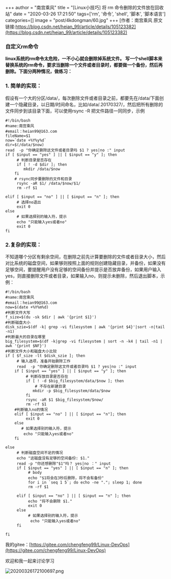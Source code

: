+++
author = "南宫乘风"
title = "[Linux小技巧] 将 rm 命令删除的文件放在回收站"
date = "2020-03-26 17:21:50"
tags=['rm', '命令', 'shell', '脚本', '脚本语言']
categories=[]
image = "post/4kdongman/60.jpg"
+++
[作者：南宫乘风   原文链接:https://blog.csdn.net/heian_99/article/details/105123382](https://blog.csdn.net/heian_99/article/details/105123382)

### 自定义rm命令

**linux系统的rm命令太危险，一不小心就会删除掉系统文件。 写一个shell脚本来替换系统的rm命令，要求当删除一个文件或者目录时，都要做一个备份，然后再删除。下面分两种情况，做练习：**

### **1. 简单的实现：**

假设有一个大的分区/data/，每次删除文件或者目录之前，都要先在/data/下面创建一个隐藏目录，以日期/时间命名，比如/data/.20170327/，然后把所有删除的文件同步到该目录下面，可以使用rsync -R 把文件路径一同同步，示例

```
#!/bin/bash
#name:南宫乘风
#email：heian99@163.com
fileName=$1
now=`date +%Y%y%d`
dir=$(/data/$now)
read  -p "你确定删除这文件或者目录吗 $1 ? yes|no :" input
if [ $input == "yes" ] || [ $input == "y" ]; then
     # 判断目录是否存在
     if [ ! -d $dir ]; then
        mkdir /data/$now
    fi
    # rsync同步要删除的文件和目录
     rsync -aR $1/ /data/$now/$1/
     rm -rf $1
    
elif [ $input == "no" ] || [ $input == "n" ]; then
     # 选择no退出
     exit 0
else
     # 如果选择别的输入符，提示
     echo "只能输入yes或者no"
     exit 0
fi
```

### **2.复杂的实现：**

不知道哪个分区有剩余空间，在删除之前先计算要删除的文件或者目录大小，然后对比系统的磁盘空间，如果够则按照上面的规则创建隐藏目录，并备份，如果没有足够空间，要提醒用户没有足够的空间备份并提示是否放弃备份，如果用户输入yes，则直接删除文件或者目录，如果输入no，则提示未删除，然后退出脚本，示例： 

```
#!/bin/bash
#name:南宫乘风
#email：heian99@163.com
now=$(date +%Y%m%d)
#判断文件大写
f_size=$(du -sk $dir | awk '{print $1}')
#判断磁盘大小
disk_szie=$(df -k| grep -vi filesystem | awk '{print $4}'|sort -n|tail -n1)
#判断最大的目录在哪里
big_filesystem=$(df -k|grep -vi filesystem | sort -n -k4 | tail -n1 | awk '{print $NF}')
#判断文件大小和磁盘大小比较
if [ $f_size -lt $disk_szie ]; then
     # 输入选项，准备开始删除工作
     read  -p "你确定删除这文件或者目录吗 $1 ? yes|no :" input
    if [ $input == "yes" ] || [ $input == "y" ]; then
         # 判断存放目录是否存在
         if [ ! -d $big_filesystem/data/$now ]; then
             # 不存在新建目录
            mkdir -p $big_filesystem/data/$now
         fi
         rsync -aR $1 $big_filesystem/$now/
         rm -rf $1
    #判断输入no的情况
    elif [ $input == "no" ] || [ $input == "n"]; then
         exit 0
    else
       # 如果选择别的输入符，提示
        echo "只能输入yes或者no"  
    fi
    
else
     # 判断磁盘空间不足的情况
     echo "这磁盘没有足够的空间备份: $1."
     read -p "你还想删除"$1"吗？ yes|no ：" input
     if [ $input == "yes" ] || [ $input == "n" ]; then
          # body
          echo "$1将会在3秒后删除，将不会有备份"
          for i in `seq 1 5`; do echo -ne "."; sleep 1; done
          rm -rf $1

     elif [ $input == "no" ] || [ $input == "n" ]; then
          echo "将不会删除 $1."
          exit 0
     else
          # 如果选择别的输入符，提示
           echo "只能输入yes或者no"  
     fi
     
fi
```

我的gitee：[https://gitee.com/chengfeng99/Linux-DevOps](https://gitee.com/chengfeng99/Linux-DevOps)

欢迎和我一起来讨论学习

![20200326172100697.png](https://img-blog.csdnimg.cn/20200326172100697.png)

#  
